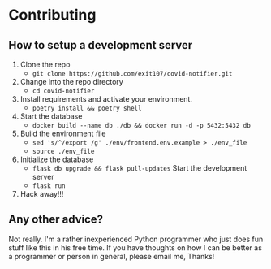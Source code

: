 # Contributing

## How to setup a development server
1.  Clone the repo
	* `git clone https://github.com/exit107/covid-notifier.git`
2. Change into the repo directory
	* `cd covid-notifier`
4. Install requirements and activate your environment.
    * `poetry install && poetry shell`
5. Start the database
    * `docker build --name db ./db && docker run -d -p 5432:5432 db`
6. Build the environment file
    * `sed 's/^/export /g' ./env/frontend.env.example > ./env_file`
    * `source ./env_file`
7. Initialize the database
    * `flask db upgrade && flask pull-updates`
Start the development server
    * `flask run`
8. Hack away!!!

## Any other advice?
Not really. I'm a rather inexperienced Python programmer who just does fun stuff like this in his free time. If you have thoughts on how I can be better as a programmer or person in general, please email me, Thanks!
